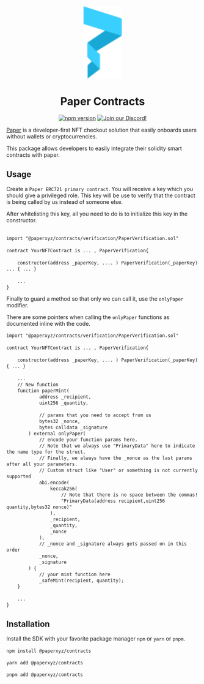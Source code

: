<p align="center">
    <br />
    <a href="https://paper.xyz"><img src="https://raw.githubusercontent.com/paperxyz/react-client-sdk/main/assets/paper-logo.svg" width="100" alt=""/></a>
    <br />
</p>
<h1 align="center">Paper Contracts</h1>
<p align="center">
    <a href="https://www.npmjs.com/package/@paperxyz/contracts"><img src="https://img.shields.io/github/package-json/v/paperxyz/contracts?color=red&label=npm&logo=npm" alt="npm version"/></a>
    <a href="https://discord.gg/mnUa29J2Fp"><img alt="Join our Discord!" src="https://img.shields.io/discord/936354866358546453.svg?color=7289da&label=discord&logo=discord&style=flat"/></a>
</p>

[Paper](https://paper.xyz) is a developer-first NFT checkout solution that easily onboards users without wallets or cryptocurrencies.

This package allows developers to easily integrate their solidity smart contracts with paper.

## Usage

Create a `Paper ERC721 primary contract`. You will receive a key which you should give a privileged role. This key will be use to verify that the contract is being called by us instead of someone else.

After whitelisting this key, all you need to do is to initialize this key in the constructor.

```solidity

import "@paperxyz/contracts/verification/PaperVerification.sol"

contract YourNFTContract is ... , PaperVerification{

    constructor(address _paperKey, .... ) PaperVerification(_paperKey) ... { ... }

    ...
}
```

Finally to guard a method so that only we can call it, use the `onlyPaper` modifier.

There are some pointers when calling the `onlyPaper` functions as documented inline with the code.

```solidity
import "@paperxyz/contracts/verification/PaperVerification.sol"

contract YourNFTContract is ... , PaperVerification{

    constructor(address _paperKey, .... ) PaperVerification(_paperKey) { ... }

    ...
    // New function
    function paperMint(
            address _recipient,
            uint256 _quantity,

            // params that you need to accept from us
            bytes32 _nonce,
            bytes calldata _signature
        ) external onlyPaper(
            // encode your function params here.
            // Note that we always use "PrimaryData" here to indicate the name type for the struct.
            // Finally, we always have the _nonce as the last params after all your parameters.
            // Custom struct like "User" or something is not currently supported
            abi.encode(
                keccak256(
                    // Note that there is no space between the commas!
                    "PrimaryData(address recipient,uint256 quantity,bytes32 nonce)"
                ),
                _recipient,
                _quantity,
                _nonce
            ),
            // _nonce and _signature always gets passed on in this order
            _nonce,
            _signature
        ) {
            // your mint function here
            _safeMint(recipient, quantity);
    }

    ...
}
```

## Installation

Install the SDK with your favorite package manager `npm` or `yarn` or `pnpm`.

`npm install @paperxyz/contracts`

`yarn add @paperxyz/contracts`

`pnpm add @paperxyz/contracts`
